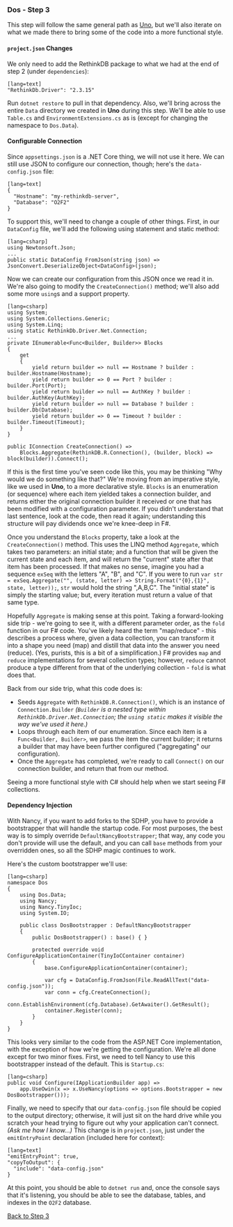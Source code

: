 ### Dos - Step 3

This step will follow the same general path as [Uno](uno.html), but we'll also iterate on what we made there to bring
some of the code into a more functional style.

#### `project.json` Changes

We only need to add the RethinkDB package to what we had at the end of step 2 (under `dependencies`):

    [lang=text]
    "RethinkDb.Driver": "2.3.15"

Run `dotnet restore` to pull in that dependency.  Also, we'll bring across the entire `Data` directory we created in
**Uno** during this step.  We'll be able to use `Table.cs` and `EnvironmentExtensions.cs` as is (except for changing
the namespace to `Dos.Data`).

#### Configurable Connection

Since `appsettings.json` is a .NET Core thing, we will not use it here.  We can still use JSON to configure our
connection, though; here's the `data-config.json` file:

    [lang=text]
    {
      "Hostname": "my-rethinkdb-server",
      "Database": "O2F2"
    }

To support this, we'll need to change a couple of other things.  First, in our `DataConfig` file, we'll add the
following using statement and static method:

    [lang=csharp]
    using Newtonsoft.Json;
    ...
    public static DataConfig FromJson(string json) => JsonConvert.DeserializeObject<DataConfig>(json);

Now we can create our configuration from this JSON once we read it in.  We're also going to modify the
`CreateConnection()` method; we'll also add some more `using`s and a support property.

    [lang=csharp]
    using System;
    using System.Collections.Generic;
    using System.Linq;
    using static RethinkDb.Driver.Net.Connection;
    ...
    private IEnumerable<Func<Builder, Builder>> Blocks
    {
        get
        {
            yield return builder => null == Hostname ? builder : builder.Hostname(Hostname);
            yield return builder => 0 == Port ? builder : builder.Port(Port);
            yield return builder => null == AuthKey ? builder : builder.AuthKey(AuthKey);
            yield return builder => null == Database ? builder : builder.Db(Database);
            yield return builder => 0 == Timeout ? builder : builder.Timeout(Timeout);
        }
    }
    
    public IConnection CreateConnection() =>
        Blocks.Aggregate(RethinkDB.R.Connection(), (builder, block) => block(builder)).Connect();

If this is the first time you've seen code like this, you may be thinking "Why would we do something like that?"  We're
moving from an imperative style, like we used in **Uno**, to a more declarative style.  `Blocks` is an enumeration (or
sequence) where each item yielded takes a connection builder, and returns either the original connection builder it
received or one that has been modified with a configuration parameter.  If you didn't understand that last sentence,
look at the code, then read it again; understanding this structure will pay dividends once we're knee-deep in F#.

Once you understand the `Blocks` property, take a look at the `CreateConnection()` method.  This uses the LINQ method
`Aggregate`, which takes two parameters: an initial state; and a function that will be given the current state and each
item, and will return the "current" state after that item has been processed.  If that makes no sense, imagine you had
a sequence `exSeq` with the letters "A", "B", and "C".  If you were to run
`var str = exSeq.Aggregate("", (state, letter) => String.Format("{0},{1}", state, letter));`, `str` would hold the
string ",A,B,C".  The "initial state" is simply the starting value; but, every iteration must return a value of that
same type.

Hopefully `Aggregate` is making sense at this point.  Taking a forward-looking side trip - we're going to see it, with
a different parameter order, as the `fold` function in our F# code.  You've likely heard the term "map/reduce" - this
describes a process where, given a data collection, you can transform it into a shape you need (map) and distill that
data into the answer you need (reduce).  (Yes, purists, this is a bit of a simplification.)  F# provides `map` and
`reduce` implementations for several collection types; however, `reduce` cannot produce a type different from that of
the underlying collection - `fold` is what does that.

Back from our side trip, what this code does is:

- Seeds `Aggregate` with `RethinkDB.R.Connection()`, which is an instance of `Connection.Builder` _(`Builder` is a
nested type within `RethinkDb.Driver.Net.Connection`; the `using static` makes it visible the way we've used it here.)_
- Loops through each item of our enumeration.  Since each item is a `Func<Builder, Builder>`, we pass the item the
current builder; it returns a builder that may have been further configured ("aggregating" our configuration).
- Once the `Aggregate` has completed, we're ready to call `Connect()` on our connection builder, and return that from
our method.

Seeing a more functional style with C# should help when we start seeing F# collections.

#### Dependency Injection

With Nancy, if you want to add forks to the SDHP, you have to provide a bootstrapper that will handle the startup code.
For most purposes, the best way is to simply override `DefaultNancyBootstrapper`; that way, any code you don't provide
will use the default, and you can call `base` methods from your overridden ones, so all the SDHP magic continues to
work.

Here's the custom bootstrapper we'll use:

    [lang=csharp]
    namespace Dos
    {
        using Dos.Data;
        using Nancy;
        using Nancy.TinyIoc;
        using System.IO;
        
        public class DosBootstrapper : DefaultNancyBootstrapper
        {
            public DosBootstrapper() : base() { }
            
            protected override void ConfigureApplicationContainer(TinyIoCContainer container)
            {
                base.ConfigureApplicationContainer(container);
                
                var cfg = DataConfig.FromJson(File.ReadAllText("data-config.json"));
                var conn = cfg.CreateConnection();
                conn.EstablishEnvironment(cfg.Database).GetAwaiter().GetResult();
                container.Register(conn);
            }
        }
    }

This looks very similar to the code from the ASP.NET Core implementation, with the exception of how we're getting the
configuration.  We're all done except for two minor fixes.  First, we need to tell Nancy to use this bootstrapper
instead of the default.  This is `Startup.cs`:

    [lang=csharp]
    public void Configure(IApplicationBuilder app) =>
        app.UseOwin(x => x.UseNancy(options => options.Bootstrapper = new DosBootstrapper()));

Finally, we need to specify that our `data-config.json` file should be copied to the output directory; otherwise, it
will just sit on the hard drive while you scratch your head trying to figure out why your application can't connect.
_(Ask me how I know...)_  This change is in `project.json`, just under the `emitEntryPoint` declaration (included here
for context):

    [lang=text]
    "emitEntryPoint": true,
    "copyToOutput": {
      "include": "data-config.json"
    }

At this point, you should be able to `dotnet run` and, once the console says that it's listening, you should be able to
see the database, tables, and indexes in the `O2F2` database.

[Back to Step 3](../step3)
